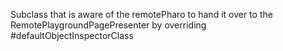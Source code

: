 Subclass that is aware of the remotePharo to hand it over to the RemotePlaygroundPagePresenter by overriding #defaultObjectInspectorClass
